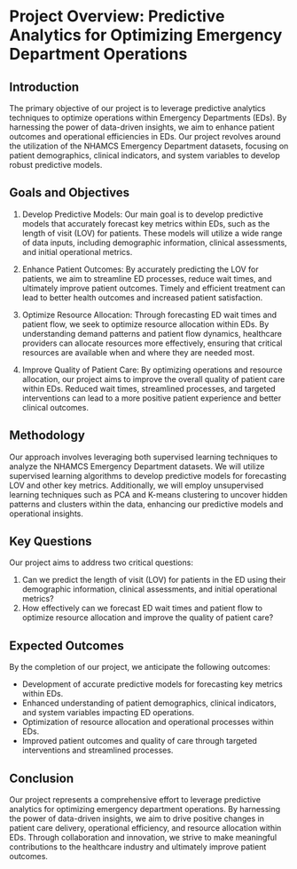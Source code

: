 # Project Overview: Predictive Analytics for Optimizing Emergency Department Operations

## Introduction

The primary objective of our project is to leverage predictive analytics techniques to optimize operations within Emergency Departments (EDs). By harnessing the power of data-driven insights, we aim to enhance patient outcomes and operational efficiencies in EDs. Our project revolves around the utilization of the NHAMCS Emergency Department datasets, focusing on patient demographics, clinical indicators, and system variables to develop robust predictive models.

## Goals and Objectives

1. Develop Predictive Models: Our main goal is to develop predictive models that accurately forecast key metrics within EDs, such as the length of visit (LOV) for patients. These models will utilize a wide range of data inputs, including demographic information, clinical assessments, and initial operational metrics.

2. Enhance Patient Outcomes: By accurately predicting the LOV for patients, we aim to streamline ED processes, reduce wait times, and ultimately improve patient outcomes. Timely and efficient treatment can lead to better health outcomes and increased patient satisfaction.

3. Optimize Resource Allocation: Through forecasting ED wait times and patient flow, we seek to optimize resource allocation within EDs. By understanding demand patterns and patient flow dynamics, healthcare providers can allocate resources more effectively, ensuring that critical resources are available when and where they are needed most.

4. Improve Quality of Patient Care: By optimizing operations and resource allocation, our project aims to improve the overall quality of patient care within EDs. Reduced wait times, streamlined processes, and targeted interventions can lead to a more positive patient experience and better clinical outcomes.

## Methodology

Our approach involves leveraging both supervised learning techniques to analyze the NHAMCS Emergency Department datasets. We will utilize supervised learning algorithms to develop predictive models for forecasting LOV and other key metrics. Additionally, we will employ unsupervised learning techniques such as PCA and K-means clustering to uncover hidden patterns and clusters within the data, enhancing our predictive models and operational insights.

## Key Questions

Our project aims to address two critical questions:

1. Can we predict the length of visit (LOV) for patients in the ED using their demographic information, clinical assessments, and initial operational metrics?
2. How effectively can we forecast ED wait times and patient flow to optimize resource allocation and improve the quality of patient care?

## Expected Outcomes

By the completion of our project, we anticipate the following outcomes:

- Development of accurate predictive models for forecasting key metrics within EDs.
- Enhanced understanding of patient demographics, clinical indicators, and system variables impacting ED operations.
- Optimization of resource allocation and operational processes within EDs.
- Improved patient outcomes and quality of care through targeted interventions and streamlined processes.

## Conclusion

Our project represents a comprehensive effort to leverage predictive analytics for optimizing emergency department operations. By harnessing the power of data-driven insights, we aim to drive positive changes in patient care delivery, operational efficiency, and resource allocation within EDs. Through collaboration and innovation, we strive to make meaningful contributions to the healthcare industry and ultimately improve patient outcomes.